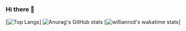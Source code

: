 ### Hi there 👋
[![Top Langs](https://github-readme-stats.vercel.app/api/top-langs/?username=anuraghazra&layout=compact)]
![Anurag's GitHub stats](https://github-readme-stats.vercel.app/api?username=xuyue1998&show_icons=true&theme=radical)
[![willianrod's wakatime stats](https://github-readme-stats.vercel.app/api/wakatime?username=xuyue1998)]
<!--
**xuyue1998/xuyue1998** is a ✨ _special_ ✨ repository because its `README.md` (this file) appears on your GitHub profile.

Here are some ideas to get you started:

- 🔭 I’m currently working on ...
- 🌱 I’m currently learning ...
- 👯 I’m looking to collaborate on ...
- 🤔 I’m looking for help with ...
- 💬 Ask me about ...
- 📫 How to reach me: ...
- 😄 Pronouns: ...
- ⚡ Fun fact: ...
-->
